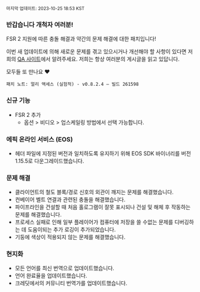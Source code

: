<sup>마지막 업데이트: 2023-10-25 18:53 KST

### 반갑습니다 개척자 여러분!

FSR 2 지원에 따른 충돌 해결과 약간의 문제 해결에 대한 패치입니다!

이번 새 업데이트에 의해 새로운 문제를 겪고 있으시거나 개선해야 할 사항이 있다면 저희의 [QA 사이트](https://questions.satisfactorygame.com/)에서 알려주세요. 저희는 항상 여러분의 게시글을 읽고 있답니다.

모두들 또 만나요 ❤️

```
패치 노트: 얼리 액세스 (실험적) - v0.8.2.4 – 빌드 261598
```

### 신규 기능
- FSR 2 추가
  - 옵션 > 비디오 > 업스케일링 방법에서 선택 가능합니다.

### 에픽 온라인 서비스 (EOS)
- 헤더 파일에 지정된 버전과 일치하도록 유지하기 위해 EOS SDK 바이너리를 버전 1.15.5로 다운그레이드했습니다.

### 문제 해결
- 클라이언트의 철도 블록/경로 신호의 외관이 깨지는 문제를 해결했습니다.
- 컨베이어 벨트 연결과 관련된 충돌을 해결했습니다.
- 파이프라인을 건설할 때 처음 홀로그램이 잘못 표시되나 건설 및 해체 후 작동하는 문제를 해결했습니다.
- 프로세스 실패로 인해 일부 플레이어가 컴퓨터에 저장을 쓸 수없는 문제를 디버깅하는 데 도움이되는 추가 로깅이 추가되었습니다.
- 기둥에 색상이 적용되지 않는 문제를 해결했습니다.

### 현지화
- 모든 언어를 최신 번역으로 업데이트했습니다.
- 언어 완료율을 업데이트했습니다.
- 크레딧에서의 커뮤니티 번역가를 업데이트했습니다.